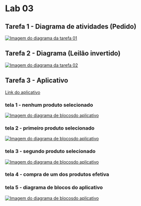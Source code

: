# Lab 03

## Tarefa 1 - Diagrama de atividades (Pedido)

[![Imagem do diagrama da tarefa 01](images/tarefa01-1.png)](images/tarefa01-1.png)

## Tarefa 2 - Diagrama (Leilão invertido)

[![Imagem do diagrama da tarefa 02](images/tarefa02.png)](images/tarefa02.png)

## Tarefa 3 - Aplicativo

[Link do aplicativo](app/app.aia)

### tela 1 - nenhum produto selecionado
[![Imagem do diagrama de blocosdo aplicativo](images/tarefa03-1.PNG)](images/tarefa03-1.PNG)

### tela 2 - primeiro produto selecionado
[![Imagem do diagrama de blocosdo aplicativo](images/tarefa03-2.jpeg)](images/tarefa03-2.jpeg)

### tela 3 - segundo produto selecionado
[![Imagem do diagrama de blocosdo aplicativo](images/tarefa03-3.jpeg)](images/tarefa03-3.jpeg)

### tela 4 - compra de um dos produtos efetiva

### tela 5 - diagrama de blocos do aplicativo
[![Imagem do diagrama de blocosdo aplicativo](images/tarefa03-5.PNG)](images/tarefa03-5.PNG)